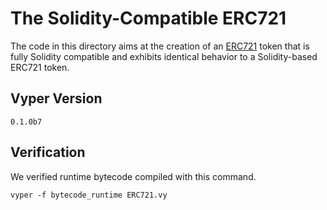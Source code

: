 # The Solidity-Compatible ERC721
The code in this directory aims at the creation of an [ERC721](https://github.com/ethereum/EIPs/blob/master/EIPS/eip-721.md) token that is fully Solidity compatible and exhibits identical behavior to a Solidity-based ERC721 token.

## Vyper Version
`0.1.0b7`

## Verification
We verified runtime bytecode compiled with this command.
```
vyper -f bytecode_runtime ERC721.vy 
```
